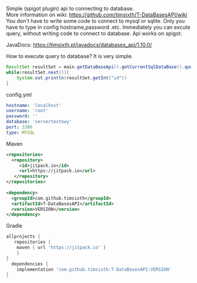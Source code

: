 Simple (spigot plugin) api to connecting to database.<br/>
More information on wiki: https://github.com/timsixth/T-DataBasesAPI/wiki<br/>
You don't have to write some code to connect to mysql or sqlite.
Only you have to type in config hostname,password .etc.
Immediately you can excute query, without writing code to connect to database.
Api works on spigot.

JavaDocs: https://timsixth.pl/javadocs/databases_api/1.10.0/

How to execute query to database? It is very simple.
```java
ResultSet resultSet = main.getDataBaseApi().getCurrentSqlDataBase().query("SELECT * FROM test").executeQuery();
while(resultSet.next()){
    System.out.println(resultSet.getInt("id"))
}
```
config.yml
```yaml
hostname: 'localhost'
username: 'root'
password: ''
database: 'servertestowy'
port: 3306
type: MYSQL
```

Maven
```xml
<repositories>
  <repository>
     <id>jitpack.io</id>
     <url>https://jitpack.io</url>
   </repository>
</repositories>
  
<dependency>
  <groupId>com.github.timsixth</groupId>
  <artifactId>T-DataBasesAPI</artifactId>
  <version>VERSION</version>
</dependency>
```
Gradle
```gradle
allprojects {
   repositories {
	maven { url 'https://jitpack.io' }
	}
}
  dependencies {
	implementation 'com.github.timsixth:T-DataBasesAPI:VERSION'
}
```
